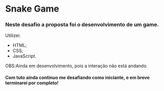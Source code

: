 # Snake Game

### Neste desafio a proposta foi o desenvolvimento de um game.

Utilizei:

* HTML;
* CSS;
* JavaScript.



OBS:Ainda em desenvolvimento, pois a interação não está andando.

 #### Com tuto ainda continuo me desafiando como iniciante, e em breve terminarei por completo!





